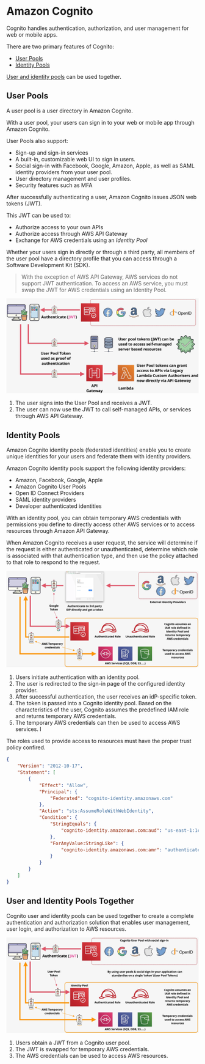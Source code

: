 # Amazon Cognito

Cognito handles authentication, authorization, and user management for web or mobile apps.

There are two primary features of Cognito:
- [User Pools](#user-pools)
- [Identity Pools](#identity-pools)

[User and identity pools](#user-and-identity-pools-together) can be used together.

## User Pools

A user pool is a user directory in Amazon Cognito. 

With a user pool, your users can sign in to your web or mobile app through Amazon Cognito.

User Pools also support:
- Sign-up and sign-in services
- A built-in, customizable web UI to sign in users.
- Social sign-in with Facebook, Google, Amazon, Apple, as well as SAML identity providers from your user pool.
- User directory management and user profiles.
- Security features such as MFA

After successfully authenticating a user, Amazon Cognito issues JSON web tokens (JWT).

This JWT can be used to:
- Authorize access to your own APIs
- Authorize access through AWS API Gateway
- Exchange for AWS credentials using an *Identity Pool*

Whether your users sign in directly or through a third party, all members of the user pool have a directory profile that you can access through a Software Development Kit (SDK).

> With the exception of AWS API Gateway, AWS services do not support JWT authentication. To access an AWS service, you must swap the JWT for AWS credentials using an Identity Pool.

![Amazon Cognito User Pool](../static/images/cognito_userpool.png)

1. The user signs into the User Pool and receives a JWT.
2. The user can now use the JWT to call self-managed APIs, or services through AWS API Gateway.

## Identity Pools

Amazon Cognito identity pools (federated identities) enable you to create unique identities for your users and federate them with identity providers.

Amazon Cognito identity pools support the following identity providers:
- Amazon, Facebook, Google, Apple
- Amazon Cognito User Pools
- Open ID Connect Providers
- SAML identity providers
- Developer authenticated identities

With an identity pool, you can obtain temporary AWS credentials with permissions you define to directly access other AWS services or to access resources through Amazon API Gateway.

When Amazon Cognito receives a user request, the service will determine if the request is either authenticated or unauthenticated, determine which role is associated with that authentication type, and then use the policy attached to that role to respond to the request. 

![Amazon Cognito Identity Pool](../static/images/cognito_identitypool.png)

1. Users initiate authentication with an identity pool.
2. The user is redirected to the sign-in page of the configured identity provider.
3. After successful authentication, the user receives an idP-specific token.
4. The token is passed into a Cognito identity pool. Based on the characteristics of the user, Cognito assumes the predefined IAM role and returns temporary AWS credentials.
5. The temporary AWS credentials can then be used to access AWS services. I

The roles used to provide access to resources must have the proper trust policy confired.
```json
{
    "Version": "2012-10-17",
    "Statement": [
        {
            "Effect": "Allow",
            "Principal": {
                "Federated": "cognito-identity.amazonaws.com"
            },
            "Action": "sts:AssumeRoleWithWebIdentity",
            "Condition": {
                "StringEquals": {
                    "cognito-identity.amazonaws.com:aud": "us-east-1:1cd55b65-2d71-441c-83c0-a5de48b83f77"
                },
                "ForAnyValue:StringLike": {
                    "cognito-identity.amazonaws.com:amr": "authenticated"
                }
            }
        }
    ]
}
```

## User and Identity Pools Together

Cognito user and identity pools can be used together to create a complete authentication and authorization solution that enables user management, user login, and authorization to AWS resources.

![Cognito User and Identity Pools together](../static/images/cognito_userandidentitypool.png)
1. Users obtain a JWT from a Cognito user pool.
2. The JWT is swapped for temporary AWS credentials.
3. The AWS credentials can be used to access AWS resources.